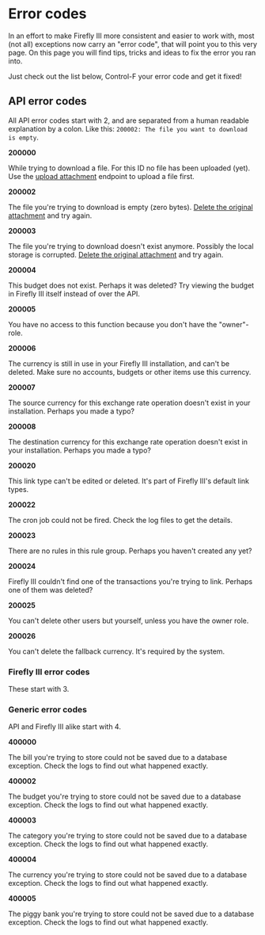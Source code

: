 # Error codes

In an effort to make Firefly III more consistent and easier to work with, most (not all) exceptions now carry an "error code", that will point you to this very page. On this page you will find tips, tricks and ideas to fix the error you ran into.

Just check out the list below, Control-F your error code and get it fixed!

## API error codes

All API error codes start with 2, and are separated from a human readable explanation by a colon. Like this: `200002: The file you want to download is empty`.

**200000**

While trying to download a file. For this ID no file has been uploaded (yet). Use the [upload attachment](https://api-docs.firefly-iii.org/#/attachments/uploadAttachment) endpoint to upload a file first.

**200002**

The file you're trying to download is empty (zero bytes). [Delete the original attachment](https://api-docs.firefly-iii.org/#/attachments/deleteAttachment) and try again.

**200003**

The file you're trying to download doesn't exist anymore. Possibly the local storage is corrupted. [Delete the original attachment](https://api-docs.firefly-iii.org/#/attachments/deleteAttachment) and try again.

**200004**

This budget does not exist. Perhaps it was deleted? Try viewing the budget in Firefly III itself instead of over the API.

**200005**

You have no access to this function because you don't have the "owner"-role.

**200006**

The currency is still in use in your Firefly III installation, and can't be deleted. Make sure no accounts, budgets or other items use this currency.

**200007**

The source currency for this exchange rate operation doesn't exist in your installation. Perhaps you made a typo?

**200008**

The destination currency for this exchange rate operation doesn't exist in your installation. Perhaps you made a typo?

**200020**

This link type can't be edited or deleted. It's part of Firefly III's default link types.

**200022**

The cron job could not be fired. Check the log files to get the details.

**200023**

There are no rules in this rule group. Perhaps you haven't created any yet?

**200024**

Firefly III couldn't find one of the transactions you're trying to link. Perhaps one of them was deleted?

**200025**

You can't delete other users but yourself, unless you have the owner role.

**200026**

You can't delete the fallback currency. It's required by the system.

### Firefly III error codes

These start with 3.

### Generic error codes

API and Firefly III alike start with 4.

**400000**

The bill you're trying to store could not be saved due to a database exception. Check the logs to find out what happened exactly.

**400002**

The budget you're trying to store could not be saved due to a database exception. Check the logs to find out what happened exactly.

**400003**

The category you're trying to store could not be saved due to a database exception. Check the logs to find out what happened exactly.

**400004**

The currency you're trying to store could not be saved due to a database exception. Check the logs to find out what happened exactly.

**400005**

The piggy bank you're trying to store could not be saved due to a database exception. Check the logs to find out what happened exactly.
